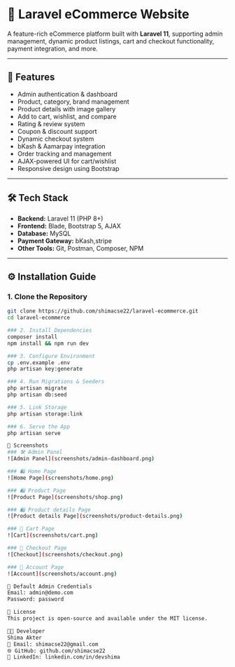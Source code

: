# 🛒 Laravel eCommerce Website

A feature-rich eCommerce platform built with **Laravel 11**, supporting admin management, dynamic product listings, cart and checkout functionality, payment integration, and more.

---

## 🚀 Features

- Admin authentication & dashboard
- Product, category, brand management
- Product details with image gallery
- Add to cart, wishlist, and compare
- Rating & review system
- Coupon & discount support
- Dynamic checkout system
- bKash & Aamarpay integration
- Order tracking and management
- AJAX-powered UI for cart/wishlist
- Responsive design using Bootstrap

---

## 🛠️ Tech Stack

- **Backend:** Laravel 11 (PHP 8+)
- **Frontend:** Blade, Bootstrap 5, AJAX
- **Database:** MySQL
- **Payment Gateway:** bKash,stripe
- **Other Tools:** Git, Postman, Composer, NPM

---

## ⚙️ Installation Guide

### 1. Clone the Repository

```bash
git clone https://github.com/shimacse22/laravel-ecommerce.git
cd laravel-ecommerce

### 2. Install Dependencies
composer install
npm install && npm run dev

### 3. Configure Environment
cp .env.example .env
php artisan key:generate

### 4. Run Migrations & Seeders
php artisan migrate
php artisan db:seed

### 5. Link Storage
php artisan storage:link

### 6. Serve the App
php artisan serve

📸 Screenshots
### 🛠 Admin Panel
![Admin Panel](screenshots/admin-dashboard.png)

### 🛍 Home Page
![Home Page](screenshots/home.png)

### 🛍 Product Page
![Product Page](screenshots/shop.png)

### 🛍 Product details Page
![Product details Page](screenshots/product-details.png)

### 🛒 Cart Page
![Cart](screenshots/cart.png)

### 🛒 Checkout Page
![Checkout](screenshots/checkout.png)

### 🛒 Account Page
![Account](screenshots/account.png)

🔐 Default Admin Credentials
Email: admin@demo.com  
Password: password

📄 License
This project is open-source and available under the MIT license.

👩‍💻 Developer
Shima Akter
📧 Email: shimacse22@gmail.com
🌐 GitHub: github.com/shimacse22
🔗 LinkedIn: linkedin.com/in/devshima
